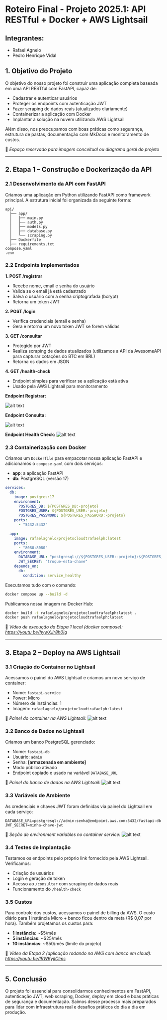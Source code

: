 # Roteiro Final - Projeto 2025.1: API RESTful + Docker + AWS Lightsail

## Integrantes:
* Rafael Agnelo 
* Pedro Henrique Vidal

## 1. Objetivo do Projeto

O objetivo do nosso projeto foi construir uma aplicação completa baseada em uma API RESTful com FastAPI, capaz de:

* Cadastrar e autenticar usuários
* Proteger os endpoints com autenticação JWT
* Fazer scraping de dados reais (atualizados diariamente)
* Containerizar a aplicação com Docker
* Implantar a solução na nuvem utilizando AWS Lightsail

Além disso, nos preocupamos com boas práticas como segurança, estrutura de pastas, documentação com MkDocs e monitoramento de custos.

📸 *Espaço reservado para imagem conceitual ou diagrama geral do projeto*

---

## 2. Etapa 1 – Construção e Dockerização da API

### 2.1 Desenvolvimento da API com FastAPI

Criamos uma aplicação em Python utilizando FastAPI como framework principal. A estrutura inicial foi organizada da seguinte forma:

```
api/
  ├── app/
  │   ├── main.py
  │   ├── auth.py
  │   ├── models.py
  │   ├── database.py
  │   └── scraping.py
  ├── Dockerfile
  ├── requirements.txt
compose.yaml
.env
```

### 2.2 Endpoints Implementados

**1. POST /registrar**

* Recebe nome, email e senha do usuário
* Valida se o email já está cadastrado
* Salva o usuário com a senha criptografada (bcrypt)
* Retorna um token JWT

**2. POST /login**

* Verifica credenciais (email e senha)
* Gera e retorna um novo token JWT se forem válidas

**3. GET /consultar**

* Protegido por JWT
* Realiza scraping de dados atualizados (utilizamos a API da AwesomeAPI para capturar cotações do BTC em BRL)
* Retorna os dados em JSON

**4. GET /health-check**

* Endpoint simples para verificar se a aplicação está ativa
* Usado pela AWS Lightsail para monitoramento


**Endpoint Registrar:**

![alt text](registrarlocal.jpeg)

**Endpoint Consulta:**

![alt text](consultarlocal.jpeg)

**Endpoint Health Check:**
![alt text](healthchecklocal.jpeg)


### 2.3 Containerização com Docker

Criamos um `Dockerfile` para empacotar nossa aplicação FastAPI e adicionamos o `compose.yaml` com dois serviços:

* **app**: a aplicação FastAPI
* **db**: PostgreSQL (versão 17)

```yaml
services:
  db:
    image: postgres:17
    environment:
      POSTGRES_DB: ${POSTGRES_DB:-projeto}
      POSTGRES_USER: ${POSTGRES_USER:-projeto}
      POSTGRES_PASSWORD: ${POSTGRES_PASSWORD:-projeto}
    ports:
      - "5432:5432"

  app:
    image: rafaelagnelo/projetocloudtrafaelph:latest
    ports:
      - "8080:8080"
    environment:
      DATABASE_URL: "postgresql://${POSTGRES_USER:-projeto}:${POSTGRES_PASSWORD:-projeto}@db/${POSTGRES_DB:-projeto}"
      JWT_SECRET: "troque-esta-chave"
    depends_on:
      db:
        condition: service_healthy
```

Executamos tudo com o comando:

```bash
docker compose up --build -d
```

Publicamos nossa imagem no Docker Hub:

```bash
docker build -t rafaelagnelo/projetocloudtrafaelph:latest .
docker push rafaelagnelo/projetocloudtrafaelph:latest
```

🎥 *Vídeo de execução da Etapa 1 local (docker compose): https://youtu.be/hywXJr8h0Ig*

---

## 3. Etapa 2 – Deploy na AWS Lightsail

### 3.1 Criação do Container no Lightsail

Acessamos o painel do AWS Lightsail e criamos um novo serviço de container:

* Nome: `fastapi-service`
* Power: Micro
* Número de instâncias: 1
* Imagem: `rafaelagnelo/projetocloudtrafaelph:latest`

📸 *Painel do container na AWS Lightsail:*
![alt text](painelcontaineraws.png "Container no AWS Lightsail")

### 3.2 Banco de Dados no Lightsail

Criamos um banco PostgreSQL gerenciado:

* Nome: `fastapi-db`
* Usuário: `admin`
* Senha: **\[armazenada em ambiente]**
* Modo público ativado
* Endpoint copiado e usado na variável `DATABASE_URL`

📸 *Painel do banco de dados na AWS Lightsail:*
![alt text](databaseaws.png "Banco de Dados PostgreSQL no AWS Lightsail")

### 3.3 Variáveis de Ambiente

As credenciais e chaves JWT foram definidas via painel do Lightsail em cada serviço:

```env
DATABASE_URL=postgresql://admin:senha@endpoint.aws.com:5432/fastapi-db
JWT_SECRET=minha-chave-jwt
```

📸 *Seção de environment variables no container service:*
![alt text](envvarsaws.png "Variáveis de Ambiente no AWS Lightsail")

### 3.4 Testes de Implantação

Testamos os endpoints pelo próprio link fornecido pela AWS Lightsail. Verificamos:

* Criação de usuários
* Login e geração de token
* Acesso ao `/consultar` com scraping de dados reais
* Funcionamento do `/health-check`


### 3.5 Custos

Para controle dos custos, acessamos o painel de billing da AWS. O custo diário para 1 instância Micro + banco ficou dentro da meta (R\$ 0,07 por hora). Também projetamos os custos para:

* **1 instância**: \~\$5/mês
* **5 instâncias**: \~\$25/mês
* **10 instâncias**: \~\$50/mês (limite do projeto)

🎥 *Vídeo da Etapa 2 (aplicação rodando na AWS com banco em cloud): https://youtu.be/IRWKyjIClms*

---

## 5. Conclusão

O projeto foi essencial para consolidarmos conhecimentos em FastAPI, autenticação JWT, web scraping, Docker, deploy em cloud e boas práticas de segurança e documentação. Saímos desse processo mais preparados para lidar com infraestrutura real e desafios práticos do dia a dia em produção.

